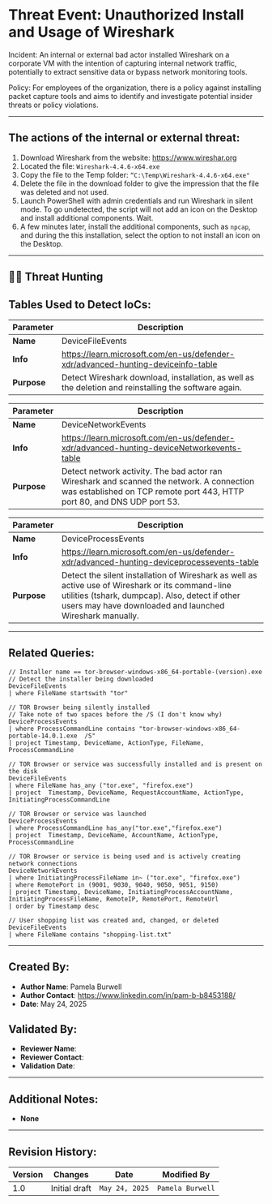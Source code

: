 # Threat Event: Unauthorized Install and Usage of Wireshark

Incident: An internal or external bad actor installed Wireshark on a corporate VM with the intention of capturing internal network traffic, potentially to extract sensitive data or bypass network monitoring tools.

Policy: For employees of the organization, there is a policy against installing packet capture tools and aims to identify and investigate potential insider threats or policy violations.

---





## The actions of the internal or external threat:
1. Download Wireshark from the website: https://www.wireshar.org 
2. Located the file: ```Wireshark-4.4.6-x64.exe```
3. Copy the file to the Temp folder: `“C:\Temp\Wireshark-4.4.6-x64.exe"`
4. Delete the file in the download folder to give the impression that the file was deleted and not used.
5. Launch PowerShell with admin credentials and run Wireshark in silent mode. To go undetected, the script will not add an icon on the Desktop and install additional components. Wait.
6. A few minutes later, install the additional components, such as `npcap`, and during the this installation, select the option to not install an icon on the Desktop. 

---
## 🕵️‍♂️ Threat Hunting

## Tables Used to Detect IoCs:

| **Parameter**       | **Description**                                                              |
|---------------------|------------------------------------------------------------------------------|
| **Name**| DeviceFileEvents|
| **Info**|https://learn.microsoft.com/en-us/defender-xdr/advanced-hunting-deviceinfo-table|
| **Purpose**| Detect Wireshark download, installation, as well as the deletion and reinstalling the software again. |

| **Parameter**       | **Description**                                                              |
|---------------------|------------------------------------------------------------------------------|
| **Name**| DeviceNetworkEvents|
| **Info**|https://learn.microsoft.com/en-us/defender-xdr/advanced-hunting-deviceNetworkevents-table|
| **Purpose**| Detect network activity. The bad actor ran Wireshark and scanned the network. A connection was established on TCP remote port 443, HTTP port 80, and DNS UDP port 53.|

| **Parameter**       | **Description**                                                              |
|---------------------|------------------------------------------------------------------------------|
| **Name**| DeviceProcessEvents|
| **Info**|https://learn.microsoft.com/en-us/defender-xdr/advanced-hunting-deviceprocessevents-table|
| **Purpose**| Detect the silent installation of Wireshark as well as active use of Wireshark or its command-line utilities (tshark, dumpcap). Also, detect if other users may have downloaded and launched Wireshark manually.|

---




## Related Queries:
```kql
// Installer name == tor-browser-windows-x86_64-portable-(version).exe
// Detect the installer being downloaded
DeviceFileEvents
| where FileName startswith "tor"

// TOR Browser being silently installed
// Take note of two spaces before the /S (I don't know why)
DeviceProcessEvents
| where ProcessCommandLine contains "tor-browser-windows-x86_64-portable-14.0.1.exe  /S"
| project Timestamp, DeviceName, ActionType, FileName, ProcessCommandLine

// TOR Browser or service was successfully installed and is present on the disk
DeviceFileEvents
| where FileName has_any ("tor.exe", "firefox.exe")
| project  Timestamp, DeviceName, RequestAccountName, ActionType, InitiatingProcessCommandLine

// TOR Browser or service was launched
DeviceProcessEvents
| where ProcessCommandLine has_any("tor.exe","firefox.exe")
| project  Timestamp, DeviceName, AccountName, ActionType, ProcessCommandLine

// TOR Browser or service is being used and is actively creating network connections
DeviceNetworkEvents
| where InitiatingProcessFileName in~ ("tor.exe", "firefox.exe")
| where RemotePort in (9001, 9030, 9040, 9050, 9051, 9150)
| project Timestamp, DeviceName, InitiatingProcessAccountName, InitiatingProcessFileName, RemoteIP, RemotePort, RemoteUrl
| order by Timestamp desc

// User shopping list was created and, changed, or deleted
DeviceFileEvents
| where FileName contains "shopping-list.txt"
```

---

## Created By:
- **Author Name**: Pamela Burwell
- **Author Contact**: https://www.linkedin.com/in/pam-b-b8453188/
- **Date**: May 24, 2025

## Validated By:
- **Reviewer Name**: 
- **Reviewer Contact**: 
- **Validation Date**: 

---

## Additional Notes:
- **None**

---

## Revision History:
| **Version** | **Changes**                   | **Date**         | **Modified By**   |
|-------------|-------------------------------|------------------|-------------------|
| 1.0         | Initial draft                  | `May 24, 2025`  | `Pamela Burwell`   
